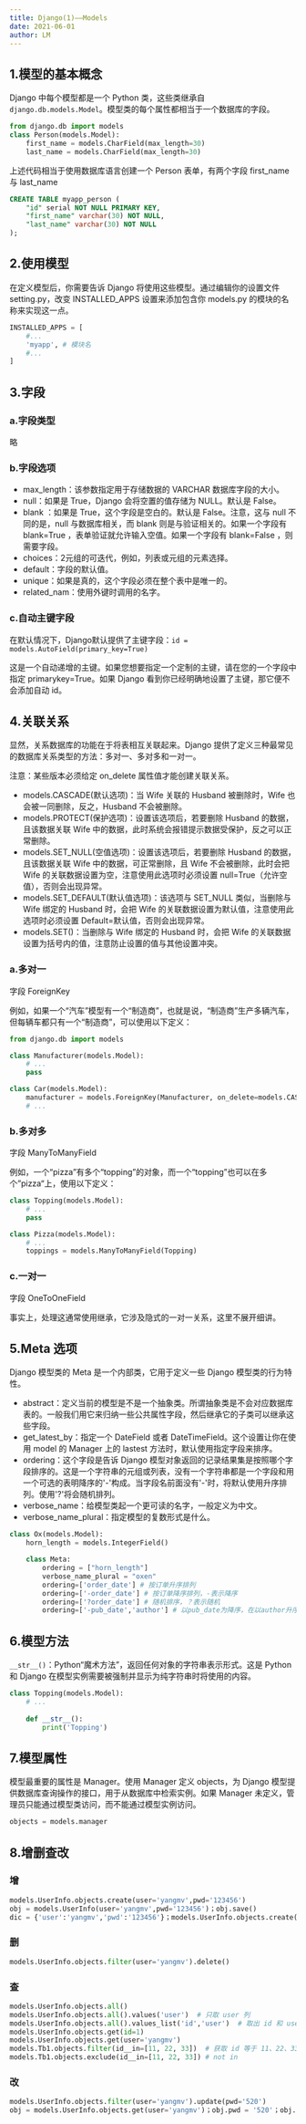 ```yaml
---
title: Django(1)——Models
date: 2021-06-01
author: LM
---
```


## 1.模型的基本概念

Django 中每个模型都是一个 Python 类，这些类继承自 `django.db.models.Model`。模型类的每个属性都相当于一个数据库的字段。

```python
from django.db import models
class Person(models.Model):
    first_name = models.CharField(max_length=30)
    last_name = models.CharField(max_length=30)
```

上述代码相当于使用数据库语言创建一个 Person 表单，有两个字段 first_name 与 last_name

```sql
CREATE TABLE myapp_person (
    "id" serial NOT NULL PRIMARY KEY,
    "first_name" varchar(30) NOT NULL,
    "last_name" varchar(30) NOT NULL
);
```

## 2.使用模型

在定义模型后，你需要告诉 Django 将使用这些模型。通过编辑你的设置文件 setting.py，改变 INSTALLED_APPS 设置来添加包含你 models.py 的模块的名称来实现这一点。

```python
INSTALLED_APPS = [
    #...
    'myapp', # 模块名
    #...
]
```

## 3.字段

### a.字段类型

略

### b.字段选项

- max_length：该参数指定用于存储数据的 VARCHAR 数据库字段的大小。
- null：如果是 True，Django 会将空置的值存储为 NULL。默认是 False。
- blank ：如果是 True，这个字段是空白的。默认是 False。注意，这与 null 不同的是，null 与数据库相关，而 blank 则是与验证相关的。如果一个字段有 blank=True ，表单验证就允许输入空值。如果一个字段有 blank=False ，则需要字段。
- choices：2元组的可迭代，例如，列表或元组的元素选择。
- default：字段的默认值。
- unique：如果是真的，这个字段必须在整个表中是唯一的。
- related_nam：使用外键时调用的名字。

### c.自动主键字段

在默认情况下，Django默认提供了主键字段：`id = models.AutoField(primary_key=True)`

这是一个自动递增的主键。如果您想要指定一个定制的主键，请在您的一个字段中指定 primarykey=True。如果 Django 看到你已经明确地设置了主键，那它便不会添加自动 id。

## 4.关联关系

显然，关系数据库的功能在于将表相互关联起来。Django 提供了定义三种最常见的数据库关系类型的方法：多对一、多对多和一对一。

注意：某些版本必须给定 on_delete 属性值才能创建关联关系。

- models.CASCADE(默认选项)：当 Wife 关联的 Husband 被删除时，Wife 也会被一同删除，反之，Husband 不会被删除。
- models.PROTECT(保护选项)：设置该选项后，若要删除 Husband 的数据，且该数据关联 Wife 中的数据，此时系统会报错提示数据受保护，反之可以正常删除。
- models.SET_NULL(空值选项)：设置该选项后，若要删除 Husband 的数据，且该数据关联 Wife 中的数据，可正常删除，且 Wife 不会被删除，此时会把 Wife 的关联数据设置为空，注意使用此选项时必须设置 null=True（允许空值），否则会出现异常。
- models.SET_DEFAULT(默认值选项)：该选项与 SET_NULL 类似，当删除与 Wife 绑定的 Husband 时，会把 Wife 的关联数据设置为默认值，注意使用此选项时必须设置 Default=默认值，否则会出现异常。
- models.SET()：当删除与 Wife 绑定的 Husband 时，会把 Wife 的关联数据设置为括号内的值，注意防止设置的值与其他设置冲突。

### a.多对一

字段 ForeignKey

例如，如果一个“汽车”模型有一个“制造商”，也就是说，“制造商”生产多辆汽车，但每辆车都只有一个“制造商”，可以使用以下定义：

```python
from django.db import models

class Manufacturer(models.Model):
    # ...
    pass

class Car(models.Model):
    manufacturer = models.ForeignKey(Manufacturer, on_delete=models.CASCADE)
    # ...
```

### b.多对多

字段 ManyToManyField

例如，一个“pizza”有多个“topping”的对象，而一个“topping”也可以在多个”pizza“上，使用以下定义：

```python
class Topping(models.Model):
    # ...
    pass

class Pizza(models.Model):
    # ...
    toppings = models.ManyToManyField(Topping)
```

### c.一对一

字段 OneToOneField

事实上，处理这通常使用继承，它涉及隐式的一对一关系，这里不展开细讲。

## 5.Meta 选项

Django 模型类的 Meta 是一个内部类，它用于定义一些 Django 模型类的行为特性。

- abstract：定义当前的模型是不是一个抽象类。所谓抽象类是不会对应数据库表的。一般我们用它来归纳一些公共属性字段，然后继承它的子类可以继承这些字段。
- get_latest_by：指定一个 DateField 或者 DateTimeField。这个设置让你在使用 model 的 Manager 上的 lastest 方法时，默认使用指定字段来排序。
- ordering：这个字段是告诉 Django 模型对象返回的记录结果集是按照哪个字段排序的。这是一个字符串的元组或列表，没有一个字符串都是一个字段和用一个可选的表明降序的'-'构成。当字段名前面没有'-'时，将默认使用升序排列。使用'?'将会随机排列。
- verbose_name：给模型类起一个更可读的名字，一般定义为中文。
- verbose_name_plural：指定模型的复数形式是什么。

```python
class Ox(models.Model):
    horn_length = models.IntegerField()

    class Meta:
        ordering = ["horn_length"]
        verbose_name_plural = "oxen"
        ordering=['order_date'] # 按订单升序排列
        ordering=['-order_date'] # 按订单降序排列，-表示降序
        ordering=['?order_date'] # 随机排序，？表示随机
        ordering=['-pub_date','author'] # 以pub_date为降序，在以author升序排列
```

## 6.模型方法

`__str__()`：Python“魔术方法”，返回任何对象的字符串表示形式。这是 Python 和 Django 在模型实例需要被强制并显示为纯字符串时将使用的内容。

```python
class Topping(models.Model):
    # ...
    
    def __str__():
        print('Topping')

```

## 7.模型属性

模型最重要的属性是 Manager。使用 Manager 定义 objects，为 Django 模型提供数据库查询操作的接口，用于从数据库中检索实例。如果 Manager 未定义，管理员只能通过模型类访问，而不能通过模型实例访问。

```python
objects = models.manager
```

## 8.增删查改

### 增

```python
models.UserInfo.objects.create(user='yangmv',pwd='123456')
obj = models.UserInfo(user='yangmv',pwd='123456')；obj.save()
dic = {'user':'yangmv','pwd':'123456'}；models.UserInfo.objects.create(**dic)
```

### 删

```python
models.UserInfo.objects.filter(user='yangmv').delete()
```

### 查

```python
models.UserInfo.objects.all()
models.UserInfo.objects.all().values('user')  # 只取 user 列
models.UserInfo.objects.all().values_list('id','user')  # 取出 id 和 user 列，并生成一个列表
models.UserInfo.objects.get(id=1)
models.UserInfo.objects.get(user='yangmv')
models.Tb1.objects.filter(id__in=[11, 22, 33])  # 获取 id 等于 11、22、33 的数据
models.Tb1.objects.exclude(id__in=[11, 22, 33]) # not in
```

### 改

```python
models.UserInfo.objects.filter(user='yangmv').update(pwd='520')
obj = models.UserInfo.objects.get(user='yangmv')；obj.pwd = '520'；obj.save()
```
